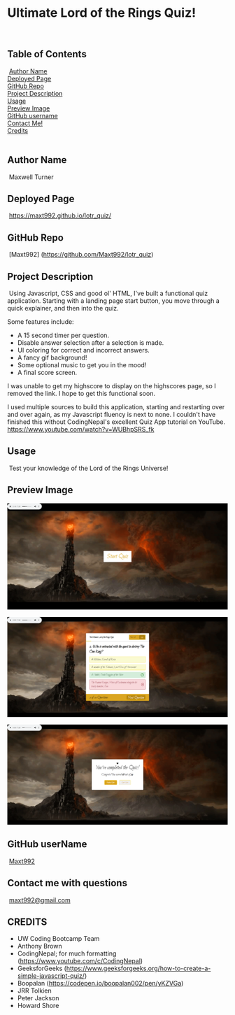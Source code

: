 # Ultimate Lord of the Rings Quiz!
​
## Table of Contents
​
[Author Name](#author-name) <br>
[Deployed Page](#deployed-page) <br>
[GitHub Repo](#github-repo) <br>
[Project Description](#project-description)<br>
[Usage](#usage)<br>
[Preview Image](#preview-image)<br>
[GitHub username](#github-username)<br>
[Contact Me!](#contact-me-with-questions)<br>
[Credits](#credits)<br>
​
## Author Name
​
Maxwell Turner
​
## Deployed Page
​
https://maxt992.github.io/lotr_quiz/
​
## GitHub Repo
​
[Maxt992] (https://github.com/Maxt992/lotr_quiz)
​
## Project Description
​
Using Javascript, CSS and good ol' HTML, I've built a functional quiz application. Starting with a landing page start button, you move through a quick explainer, and then into the quiz.

Some features include: 
- A 15 second timer per question.
- Disable answer selection after a selection is made.
- UI coloring for correct and incorrect answers.
- A fancy gif background!
- Some optional music to get you in the mood!
- A final score screen.

I was unable to get my highscore to display on the highscores page, so I removed the link. I hope to get this functional soon. 

I used multiple sources to build this application, starting and restarting over and over again, as my Javascript fluency is next to none. I couldn't have finished this without CodingNepal's excellent Quiz App tutorial on YouTube. 
https://www.youtube.com/watch?v=WUBhpSRS_fk
​
## Usage
​
Test your knowledge of the Lord of the Rings Universe!
​
## Preview Image

​![webpage preview screenshot](/Assets/images/StartPage.png)

![quiz preview screenshot](/Assets/images/wrong%20choice.png)

![score preview screenshot](/Assets/images/scored.png)
## GitHub userName
​
[Maxt992](https://github.com/Maxt992)
​
## Contact me with questions
​
maxt992@gmail.com

## CREDITS

- UW Coding Bootcamp Team
- Anthony Brown
- CodingNepal; for much formatting (https://www.youtube.com/c/CodingNepal) 
- GeeksforGeeks (https://www.geeksforgeeks.org/how-to-create-a-simple-javascript-quiz/)
- Boopalan (https://codepen.io/boopalan002/pen/yKZVGa)
- JRR Tolkien
- Peter Jackson
- Howard Shore
